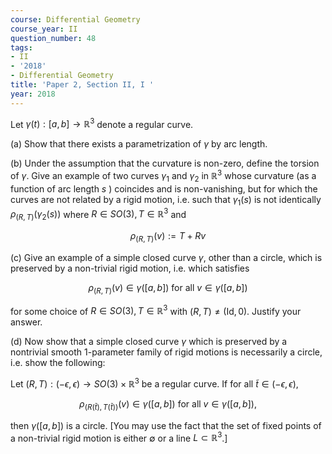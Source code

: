 ```yaml
---
course: Differential Geometry
course_year: II
question_number: 48
tags:
- II
- '2018'
- Differential Geometry
title: 'Paper 2, Section II, I '
year: 2018
---
```




Let $\gamma(t):[a, b] \rightarrow \mathbb{R}^{3}$ denote a regular curve.

(a) Show that there exists a parametrization of $\gamma$ by arc length.

(b) Under the assumption that the curvature is non-zero, define the torsion of $\gamma$. Give an example of two curves $\gamma_{1}$ and $\gamma_{2}$ in $\mathbb{R}^{3}$ whose curvature (as a function of arc length $s$ ) coincides and is non-vanishing, but for which the curves are not related by a rigid motion, i.e. such that $\gamma_{1}(s)$ is not identically $\rho_{(R, T)}\left(\gamma_{2}(s)\right)$ where $R \in S O(3), T \in \mathbb{R}^{3}$ and

$$\rho_{(R, T)}(v):=T+R v$$

(c) Give an example of a simple closed curve $\gamma$, other than a circle, which is preserved by a non-trivial rigid motion, i.e. which satisfies

$$\rho_{(R, T)}(v) \in \gamma([a, b]) \text { for all } v \in \gamma([a, b])$$

for some choice of $R \in S O(3), T \in \mathbb{R}^{3}$ with $(R, T) \neq(\mathrm{Id}, 0)$. Justify your answer.

(d) Now show that a simple closed curve $\gamma$ which is preserved by a nontrivial smooth 1-parameter family of rigid motions is necessarily a circle, i.e. show the following:

Let $(R, T):(-\epsilon, \epsilon) \rightarrow S O(3) \times \mathbb{R}^{3}$ be a regular curve. If for all $\tilde{t} \in(-\epsilon, \epsilon)$,

$$\rho_{(R(\tilde{t}), T(\tilde{t}))}(v) \in \gamma([a, b]) \text { for all } v \in \gamma([a, b]) \text {, }$$

then $\gamma([a, b])$ is a circle. [You may use the fact that the set of fixed points of a non-trivial rigid motion is either $\emptyset$ or a line $L \subset \mathbb{R}^{3}$.]